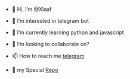 - 👋 Hi, I’m @Xlaaf
- 👀 I’m interested in telegram bot 
- 🌱 I’m currently learning python and javascript
- 💞️ I’m looking to collaborate on?
- 📫 How to reach me [telegram](https://t.me/nekozusupport)

- 🐙 my Special [Repo](https://github.com/Xlaaf/KrustyRobot)

<!---
Xlaaf/Xlaaf is a ✨ special ✨ repository because its `README.md` (this file) appears on your GitHub profile.
You can click the Preview link to take a look at your changes.
--->
